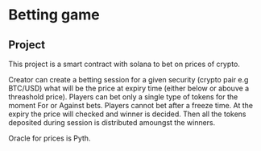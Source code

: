 # Betting game

## Project
This project is a smart contract with solana to bet on prices of crypto.

Creator can create a betting session for a given security (crypto pair e.g BTC/USD) what will be the price at expiry time (either below or abouve a threashold price).
Players can bet only a single type of tokens for the moment For or Against bets. Players cannot bet after a freeze time.
At the expiry the price will checked and winner is decided. Then all the tokens deposited during session is distributed amoungst the winners.

Oracle for prices is Pyth.
